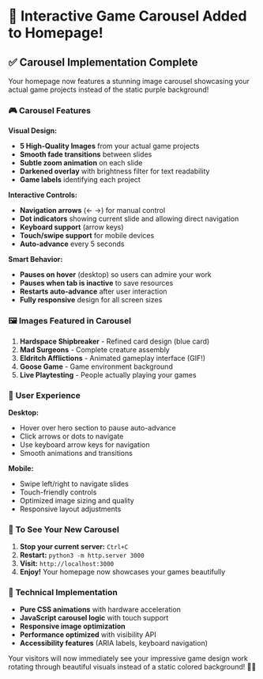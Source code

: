 # 🎠 Interactive Game Carousel Added to Homepage!

## ✅ **Carousel Implementation Complete**  

Your homepage now features a stunning image carousel showcasing your actual game projects instead of the static purple background!

### 🎮 **Carousel Features**

**Visual Design:**
- **5 High-Quality Images** from your actual game projects
- **Smooth fade transitions** between slides
- **Subtle zoom animation** on each slide
- **Darkened overlay** with brightness filter for text readability
- **Game labels** identifying each project

**Interactive Controls:**
- **Navigation arrows** (← →) for manual control
- **Dot indicators** showing current slide and allowing direct navigation
- **Keyboard support** (arrow keys)
- **Touch/swipe support** for mobile devices
- **Auto-advance** every 5 seconds

**Smart Behavior:**
- **Pauses on hover** (desktop) so users can admire your work
- **Pauses when tab is inactive** to save resources
- **Restarts auto-advance** after user interaction
- **Fully responsive** design for all screen sizes

### 🖼️ **Images Featured in Carousel**

1. **Hardspace Shipbreaker** - Refined card design (blue card)
2. **Mad Surgeons** - Complete creature assembly 
3. **Eldritch Afflictions** - Animated gameplay interface (GIF!)
4. **Goose Game** - Game environment background
5. **Live Playtesting** - People actually playing your games

### 🎯 **User Experience**

**Desktop:**
- Hover over hero section to pause auto-advance
- Click arrows or dots to navigate
- Use keyboard arrow keys for navigation
- Smooth animations and transitions

**Mobile:**
- Swipe left/right to navigate slides
- Touch-friendly controls
- Optimized image sizing and quality
- Responsive layout adjustments

### 🚀 **To See Your New Carousel**

1. **Stop your current server:** `Ctrl+C`
2. **Restart:** `python3 -m http.server 3000`
3. **Visit:** `http://localhost:3000`
4. **Enjoy!** Your homepage now showcases your games beautifully

### 🎨 **Technical Implementation**

- **Pure CSS animations** with hardware acceleration
- **JavaScript carousel logic** with touch support
- **Responsive image optimization**
- **Performance optimized** with visibility API
- **Accessibility features** (ARIA labels, keyboard navigation)

Your visitors will now immediately see your impressive game design work rotating through beautiful visuals instead of a static colored background! 🎲✨